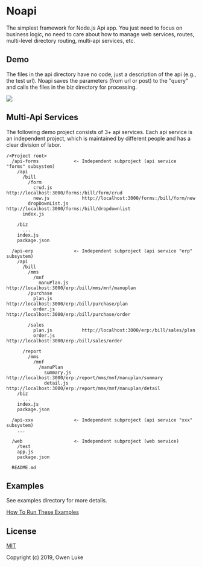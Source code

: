 

# Noapi

The simplest framework for Node.js Api app. You just need to focus on business logic, no need to care about how to manage web services, routes, multi-level directory routing, multi-api services, etc. 



## Demo

The files in the api directory have no code, just a description of the api (e.g., the test url). Noapi saves the parameters (from url or post) to the "query" and calls the files in the biz directory for processing.

![](https://github.com/hiowenluke/noapi/blob/master/doc/images/demo.jpg?raw=true)



## Multi-Api Services

The following demo project consists of 3+ api services. Each api service is an independent project, which is maintained by different people and has a clear division of labor.

```
/<Project root>
  /api-forms             <- Independent subproject (api service "forms" subsystem)
    /api
      /bill
        /form
          crud.js           http://localhost:3000/forms:/bill/form/crud
          new.js            http://localhost:3000/forms:/bill/form/new
        dropDownList.js     http://localhost:3000/forms:/bill/dropdownlist
      index.js
          
    /biz
      ...
    index.js
    package.json

  /api-erp               <- Independent subproject (api service "erp" subsystem)
    /api
      /bill
        /mms
          /mnf
            manuPlan.js     http://localhost:3000/erp:/bill/mms/mnf/manuplan
        /purchase
          plan.js           http://localhost:3000/erp:/bill/purchase/plan
          order.js          http://localhost:3000/erp:/bill/purchase/order

        /sales
          plan.js           http://localhost:3000/erp:/bill/sales/plan
          order.js          http://localhost:3000/erp:/bill/sales/order

      /report
        /mms
          /mnf
            /manuPlan
              summary.js    http://localhost:3000/erp:/report/mms/mnf/manuplan/summary
              detail.js     http://localhost:3000/erp:/report/mms/mnf/manuplan/detail
    /biz
      ...
    index.js
    package.json

  /api-xxx               <- Independent subproject (api service "xxx" subsystem)
    ...

  /web                   <- Independent subproject (web service)
    /test
    app.js
    package.json

  README.md
```



## Examples

See examples directory for more details.

[How To Run These Examples](./examples/readme.md)



## License

[MIT](LICENSE)

Copyright (c) 2019, Owen Luke

